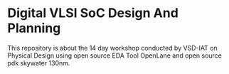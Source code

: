 
# Digital VLSI SoC Design And Planning

This repository is about the 14 day workshop conducted by VSD-IAT on Physical Design using open source EDA Tool OpenLane and open source pdk skywater 130nm.

